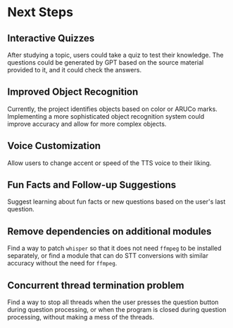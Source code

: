 # Next Steps

## Interactive Quizzes
After studying a topic, users could take a quiz to test their knowledge. The questions could be generated by GPT based on the source material provided to it, and it could check the answers.

## Improved Object Recognition
Currently, the project identifies objects based on color or ARUCo marks. Implementing a more sophisticated object recognition system could improve accuracy and allow for more complex objects.

## Voice Customization
Allow users to change accent or speed of the TTS voice to their liking.

## Fun Facts and Follow-up Suggestions
Suggest learning about fun facts or new questions based on the user's last question.

## Remove dependencies on additional modules
Find a way to patch `whisper` so that it does not need `ffmpeg` to be installed separately, or find a module that can do STT conversions with similar accuracy without the need for `ffmpeg`.

## Concurrent thread termination problem
Find a way to stop all threads when the user presses the question button during question processing, or when the program is closed during question processing, without making a mess of the threads.